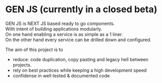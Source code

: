 # GEN JS (currently in a closed beta)
GEN JS is NEXT JS based ready to go components.  
With intent of building applications modularly.  
On one hand enabling a service is as simple as a 1 liner.  
On the other hand every service can be drilled down and configured.  

The aim of this project is to  
* reduce: code duplication, copy pasting and legacy hell between projects.
* rely on best practices while keeping a high development speed
* confidense in well tested & documented code
